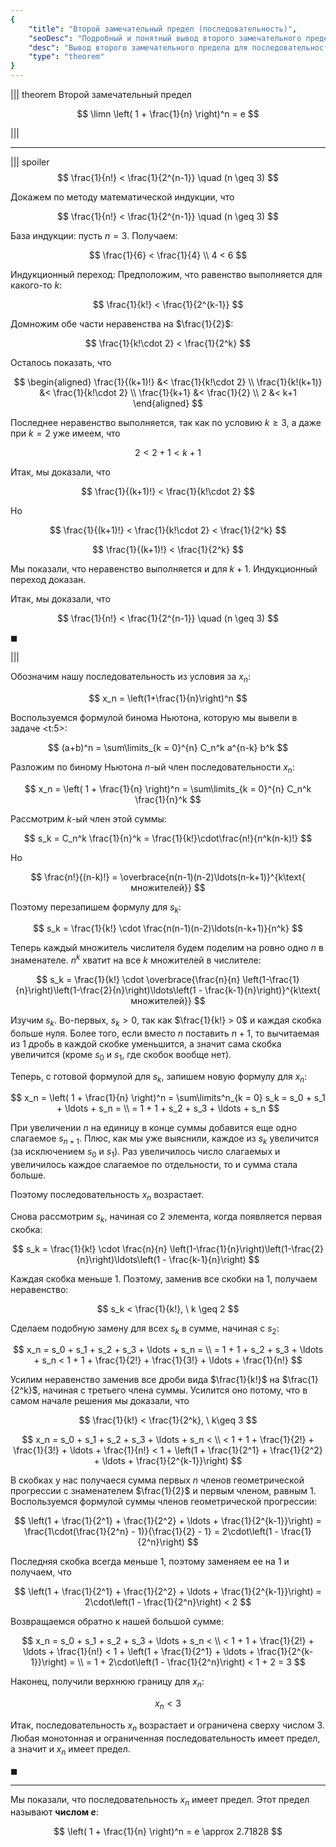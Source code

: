 ```yaml
---
{
    "title": "Второй замечательный предел (последовательность)",
    "seoDesc": "Подробный и понятный вывод второго замечательного предела для последовательностей через бином Ньютона.",
    "desc": "Вывод второго замечательного предела для последовательностей через бином Ньютона.",
    "type": "theorem"
}
---
```


||| theorem Второй замечательный предел

$$ \limn \left( 1 + \frac{1}{n} \right)^n = e $$

|||

---

||| spoiler $$ \frac{1}{n!} < \frac{1}{2^{n-1}} \quad (n \geq 3) $$

Докажем по методу математической индукции, что

$$ \frac{1}{n!} < \frac{1}{2^{n-1}} \quad (n \geq 3) $$

База индукции: пусть $n = 3$. Получаем:

$$ \frac{1}{6} < \frac{1}{4} \\ 4 < 6 $$

Индукционный переход:
Предположим, что равенство выполняется для какого-то $k$:

$$ \frac{1}{k!} < \frac{1}{2^{k-1}} $$

Домножим обе части неравенства на $\frac{1}{2}$:

$$ \frac{1}{k!\cdot 2} < \frac{1}{2^k} $$

Осталось показать, что

$$
\begin{aligned}
    \frac{1}{(k+1)!} &< \frac{1}{k!\cdot 2}
    \\
    \frac{1}{k!(k+1)} &< \frac{1}{k!\cdot 2}
    \\
    \frac{1}{k+1} &< \frac{1}{2}
    \\
    2 &< k+1
\end{aligned}
$$

Последнее неравенство выполняется, так как по условию $k\geq 3$, а даже при $k=2$ уже имеем, что

$$ 2 < 2 + 1 < k+1 $$

Итак, мы доказали, что

$$ \frac{1}{(k+1)!} < \frac{1}{k!\cdot 2} $$

Но

$$ \frac{1}{(k+1)!} < \frac{1}{k!\cdot 2} < \frac{1}{2^k}  $$

$$ \frac{1}{(k+1)!} < \frac{1}{2^k} $$

Мы показали, что неравенство выполняется и для $k+1$. Индукционный переход доказан.

Итак, мы доказали, что

$$ \frac{1}{n!} < \frac{1}{2^{n-1}} \quad (n \geq 3) $$

$\blacksquare$

|||

Обозначим нашу последовательность из условия за $x_n$:

$$ x_n = \left(1+\frac{1}{n}\right)^n $$

Воспользуемся формулой бинома Ньютона, которую мы вывели в задаче <t:5>:

$$ (a+b)^n = \sum\limits_{k = 0}^{n} C_n^k a^{n-k} b^k $$

Разложим по биному Ньютона $n$-ый член последовательности $x_n$:

$$ x_n = \left( 1 + \frac{1}{n} \right)^n = \sum\limits_{k = 0}^{n} C_n^k \frac{1}{n}^k $$

Рассмотрим $k$-ый член этой суммы:

$$ s_k = C_n^k \frac{1}{n}^k = \frac{1}{k!}\cdot\frac{n!}{n^k(n-k)!} $$

Но

$$ \frac{n!}{(n-k)!} = \overbrace{n(n-1)(n-2)\ldots(n-k+1)}^{k\text{ множителей}} $$

Поэтому перезапишем формулу для $s_k$:

$$ s_k = \frac{1}{k!} \cdot \frac{n(n-1)(n-2)\ldots(n-k+1)}{n^k} $$

Теперь каждый множитель числителя будем поделим на ровно одно $n$ в знаменателе. $n^k$ хватит на все $k$ множителей в числителе:

$$ s_k = \frac{1}{k!} \cdot \overbrace{\frac{n}{n} \left(1-\frac{1}{n}\right)\left(1-\frac{2}{n}\right)\ldots\left(1 - \frac{k-1}{n}\right)}^{k\text{ множителей}} $$

Изучим $s_k$. Во-первых, $s_k > 0$, так как $\frac{1}{k!} > 0$ и каждая скобка больше нуля.
Более того, если вместо $n$ поставить $n+1$, то вычитаемая из $1$ дробь в каждой скобке уменьшится, а значит сама скобка увеличится (кроме $s_0$ и $s_1$, где скобок вообще нет).

Теперь, с готовой формулой для $s_k$, запишем новую формулу для $x_n$:

$$ x_n = \left( 1 + \frac{1}{n} \right)^n = \sum\limits^n_{k = 0} s_k = s_0 + s_1 + \ldots + s_n = \\ = 1 + 1 + s_2 + s_3 + \ldots + s_n $$

При увеличении $n$ на единицу в конце суммы добавится еще одно слагаемое $s_{n+1}$. Плюс, как мы уже выяснили, каждое из $s_k$ увеличится (за исключением $s_0$ и $s_1$).
Раз увеличилось число слагаемых и увеличилось каждое слагаемое по отдельности, то и сумма стала больше.

Поэтому последовательность $x_n$ возрастает.

Снова рассмотрим $s_k$, начиная со $2$ элемента, когда появляется первая скобка:

$$ s_k = \frac{1}{k!} \cdot \frac{n}{n} \left(1-\frac{1}{n}\right)\left(1-\frac{2}{n}\right)\ldots\left(1 - \frac{k-1}{n}\right) $$

Каждая скобка меньше $1$. Поэтому, заменив все скобки на $1$, получаем неравенство:

$$ s_k < \frac{1}{k!}, \ k \geq 2 $$

Сделаем подобную замену для всех $s_k$ в сумме, начиная с $s_2$:

$$ x_n = s_0 + s_1 + s_2 + s_3 + \ldots + s_n = \\ = 1 + 1 + s_2 + s_3 + \ldots + s_n < 1 + 1 + \frac{1}{2!} + \frac{1}{3!} + \ldots + \frac{1}{n!} $$

Усилим неравенство заменив все дроби вида $\frac{1}{k!}$ на $\frac{1}{2^k}$, начиная с третьего члена суммы. Усилится оно потому, что в самом начале решения мы доказали, что

$$ \frac{1}{k!} < \frac{1}{2^k}, \ k\geq 3 $$

$$ x_n = s_0 + s_1 + s_2 + s_3 + \ldots + s_n < \\ < 1 + 1 + \frac{1}{2!} + \frac{1}{3!} + \ldots + \frac{1}{n!} < 1 + \left(1 + \frac{1}{2^1} + \frac{1}{2^2} + \ldots + \frac{1}{2^{k-1}}\right) $$

В скобках у нас получаеся сумма первых $n$ членов геометрической прогрессии с знаменателем $\frac{1}{2}$ и первым членом, равным $1$.
Воспользуемся формулой суммы членов геометрической прогрессии:

$$ \left(1 + \frac{1}{2^1} + \frac{1}{2^2} + \ldots + \frac{1}{2^{k-1}}\right) = \frac{1\cdot(\frac{1}{2^n} - 1)}{\frac{1}{2} - 1} = 2\cdot\left(1 - \frac{1}{2^n}\right) $$

Последняя скобка всегда меньше $1$, поэтому заменяем ее на $1$ и получаем, что

$$ \left(1 + \frac{1}{2^1} + \frac{1}{2^2} + \ldots + \frac{1}{2^{k-1}}\right) = 2\cdot\left(1 - \frac{1}{2^n}\right) < 2 $$

Возвращаемся обратно к нашей большой сумме:

$$
x_n = s_0 + s_1 + s_2 + s_3 + \ldots + s_n <
\\
< 1 + 1 + \frac{1}{2!} + \ldots + \frac{1}{n!} < 1 + \left(1 + \frac{1}{2^1} + \ldots + \frac{1}{2^{k-1}}\right) =
\\
= 1 + 2\cdot\left(1 - \frac{1}{2^n}\right) < 1 + 2 = 3
$$

Наконец, получили верхнюю границу для $x_n$:

$$ x_n < 3 $$

Итак, последовательность $x_n$ возрастает и ограничена сверху числом $3$. Любая монотонная и ограниченная последовательность имеет предел, а значит и $x_n$ имеет предел.

$\blacksquare$

---

Мы показали, что последовательность $x_n$ имеет предел. Этот предел называют **числом $e$**:

$$ \left( 1 + \frac{1}{n} \right)^n = e \approx 2.71828 $$